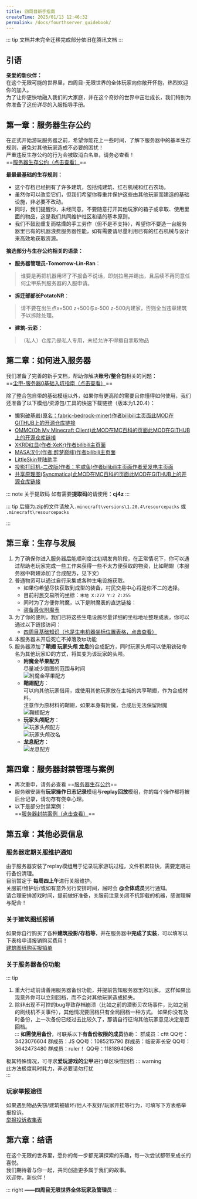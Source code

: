 ```yaml
---
title: 四周目新手指南
createTime: 2025/01/13 12:46:32
permalink: /docs/fourthserver_guidebook/
---
```

::: tip
文档并未完全迁移完成部分依旧在腾讯文档
:::
## 引语

**亲爱的新伙伴：**  
在这个无限可能的世界里，四周目-无限世界的全体玩家向你敞开怀抱，热烈欢迎你的加入。  
为了让你更快地融入我们的大家庭，并在这个奇妙的世界中茁壮成长，我们特别为你准备了这份详尽的入服指导手册。

## **第一章：服务器生存公约**

在正式开始游玩服务器之前，希望你能花上一些时间，了解下服务器中的基本生存规则，避免对其他玩家造成不必要的困扰！  
严重违反生存公约的行为会被取消白名单，请务必查看！  
==[服务器生存公约（点击查看）](./02服务器生存公约.md)==

**最最最基础的生存规则：**   
- 这个存档已经拥有了许多建筑，包括纯建筑、红石机械和红石农场。  
- 虽然你可以改变它们，但我们希望你尊重并保护这些由其他玩家而建造的基础设施，非必要不改动。  
- 同时，我们提醒你，未经同意，不要随意打开其他玩家的箱子或拿取、使用里面的物品，这是我们共同维护社区和谐的基本原则。  
- 我们不鼓励重复而枯燥的手工劳作（但不是不支持），希望你不要造一台服务器里已有的机器浪费服务器性能，如有需要请尽量利用已有的红石机械与设计来高效地获取资源。

**摘选部分与生存公约相关的语录：**

- **服务器管理员-Tomorrow-Lin-Ran**：
>谁要是再把机器用坏了不报备不说话，即刻拉黑并踢出，且后续不再同意任何尘甲系列服务器的入服申请。

- **拆迁部部长PotatoNR**：
>请不要在出生点x+500 z+500与x-500 z-500内建家，否则全当违章建筑予以拆除处理。

- **建筑-云彩**：
>（私人）仓库乃是私人专用，未经允许不得擅自拿取物品

## **第二章：如何进入服务器**

我们准备了完善的新手文档，帮助你解决**账号/整合包**相关的问题：  
==[尘甲-服务器0基础入坑指南（点击查看）](https://docs.qq.com/doc/DZHdkc0V4Ym9oeE1u)==

除了整合包自带的基础模组以外，如果你有更高阶的需要且你懂得如何使用，我们还准备了以下模组/资源包/工具的快速下载链接（版本为1.20.4）：

- [懒狗破基岩(原名：fabric-bedrock-miner)](https://wwjj.lanzn.com/i4zKg2f2rpxa)[作者bilibili主页面](https://space.bilibili.com/397105271)[此MOD在GITHUB上的开源仓库链接](https://github.com/bunnyi116/fabric-bedrock-miner?tab=readme-ov-file)
- [OMMC(Oh My Minecraft Client)](https://wwjj.lanzn.com/iYEjY2epimqd)[此MOD在MC百科的页面](https://www.mcmod.cn/class/4189.html)[此MOD在GITHUB上的开源仓库链接](https://github.com/SkyDynamic/oh-my-minecraft-client)
- [XKRD红显(作者:XeKr)](https://wwjj.lanzn.com/izXmJ2f2qltg)[作者bilibili主页面](https://space.bilibili.com/5930630)
- [MASA汉化(作者:醉梦巅峰)](https://wwjj.lanzn.com/iG1sa2epimsf)[作者bilibili主页面](https://space.bilibili.com/13205801)
- [LittleSkin登陆助手](https://wwjj.lanzn.com/iWxho2episoh)  
- [投影打印机-二改版(作者：宅咸鱼)](https://wwjj.lanzn.com/iPz3m2f2qlzc)[作者bilibili主页面](https://space.bilibili.com/31545812)[作者爱发电主页面](https://afdian.com/a/zhaixianyu_001)
- [共享原理图(Syncmatica)](https://wwjj.lanzn.com/iU83y2nsovih)[此MOD在MC百科的页面](https://www.mcmod.cn/class/6842.html)[此MOD在GITHUB上的开源仓库链接](https://github.com/End-Tech/syncmatica)

::: note 关于提取码
如有需要**提取码**的请使用：**cj4z**
:::

::: tip
后缀为.zip的文件请放入`.minecraft\versions\1.20.4\resourcepacks` 或 `.minecraft\resourcepacks`  

:::

## **第三章：生存与发展**

1. 为了确保你进入服务器后能顺利度过初期发育阶段，在正常情况下，你可以通过帮助老玩家完成一些工作来获得一些不太方便获取的物资，比如鞘翅（本服务器中鞘翅添加了合成配方，见下文）
2. 普通物资可以通过自行采集或各种生电设施获取。
    - 如果你希望尽快获取到成型的装备，村民交易中心将是你不二的选择。
    - 目前村民交易所的坐标：`末地 X:272 Y:2 Z:255`
    - 同时为了方便你附魔，以下是附魔表的直达链接：
    - [装备最优附魔表](./03装备最优附魔表.md)
3. 为了你的便利，我们已将这些生电设施尽量详细的坐标地址整理成表，你可以通过以下链接访问：
    - [四周目基础知识（也是生电机器坐标位置表格，点击查看）](https://docs.qq.com/sheet/DV0p5Zm90bEp2bkRT)
4. 本服务器未开启死亡不掉落及tp功能
5. 服务器添加了**鞘翅 玩家头颅 龙息**的合成配方，同时玩家头颅可以使用铁砧命名为其他玩家ID的方式，将其变为该玩家的头颅。
    - **附魔金苹果配方**  
         尽量减少跑图的范围与时间   
         ![附魔金苹果配方](/img/03公益服务器/四周目/01四周目新手指南/附魔金苹果.png)
    - **鞘翅配方**：  
         可以向其他玩家借用，或使用其他玩家放在主城的共享鞘翅，作为合成材料。  
         注意作为原材料的鞘翅，如果本身有附魔，合成后无法保留附魔  
         ![鞘翅配方](/img/03公益服务器/四周目/01四周目新手指南/鞘翅.png)
    - **玩家头颅配方**：  
         ![玩家头颅配方](/img/03公益服务器/四周目/01四周目新手指南/头颅_1.png)  
         ![玩家头颅改名](/img/03公益服务器/四周目/01四周目新手指南/头颅_2.png)
    - **龙息配方**：  
         ![龙息配方](/img/03公益服务器/四周目/01四周目新手指南/龙息.png)
  
## **第四章：服务器封禁管理与案例**

- 再次重申，请务必查看 ==[服务器生存公约](./02服务器生存公约.md)==  
- 服务器安装有**玩家操作日志记录**模组与**replay回放**模组，你的每个操作都将被后台记录，请勿存有侥幸心理。
- 以下是部分封禁案例：  
==[服务器封禁案例（点击查看）](https://docs.qq.com/doc/DZERYcWFpb01ucVVF)==

## **第五章：其他必要信息**  
### **服务器定期关服维护通知**
由于服务器安装了replay模组用于记录玩家游玩过程，文件积累较快，需要定期进行备份清理。  
目前暂定于 **每周四上午**进行关服维护。  
关服前/维护后/或如有意外另行安排时间，届时会 **@全体成员**另行通知。  
请合理安排游戏时间，提前做好准备，关服前注意关闭不抗卸载的机器，感谢理解与配合！  
### **关于建筑图纸报销**
如果你自行购买了各种**建筑投影/存档等**，并在服务器中**完成了实装**，可以填写以下表格申请报销购买费用！  
[建筑图纸购买报销单](https://docs.qq.com/form/page/DVkNSTUNiTE1GTHdH)  
### **关于服务器备份功能**
::: tip
1. 重大行动前请善用服务器备份功能，并提前告知服务器里的玩家。
这样如果出现意外你可以立刻回档，而不会对其他玩家造成损失。
2. 除非出现不可控的bug导致存档崩溃（比如之前的潜影贝农场事件，比如之前的刷线机不关事件），其他情况要回档只有全局回档一种方式。
如果你没有及时备份，上一次备份已经过去比较久了，那请自行征询其他玩家意见决定是否回档。  
:::
**如需使用备份**，可联系以下**有备份权限的成员**协助：
群成员：cftt QQ号：3423076604
群成员：JS QQ号：1085215790
群成员：临安非长安 QQ号：3642473480
群成员：ruler！ QQ号：1181894068  

极其特殊情况，可寻求**爱玩游戏的尘甲**进行单区块性回档
::: warning  
此方法极度耗时耗力，非必要请勿打扰  
:::

### **玩家举报途径**  
如果遇到物品失窃/建筑被破坏/他人不友好/玩家开挂等行为，可填写下方表格举报投诉。  
[举报投诉收集表](https://docs.qq.com/form/page/DVm95VXdIdVhVQ3pQ)

## **第六章：结语**

在这个无限的世界里，愿你的每一步都充满探索的乐趣，每一次尝试都带来成长的喜悦。  
我们期待着与你一起，共同创造更多属于我们的故事。  
欢迎你，新伙伴！

::: right 
**——四周目无限世界全体玩家及管理员**
:::